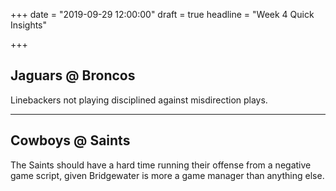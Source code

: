 +++
date = "2019-09-29 12:00:00"
draft = true
headline = "Week 4 Quick Insights"

+++
## Jaguars @ Broncos

Linebackers not playing disciplined against misdirection plays.

***

## Cowboys @ Saints

The Saints should have a hard time running their offense from a negative game script, given Bridgewater is more a game manager than anything else.